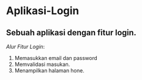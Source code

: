 Aplikasi-Login
==
Sebuah aplikasi dengan fitur login.
--

*Alur Fitur Login*:
1. Memasukkan email dan password
2. Memvalidasi masukan.
3. Menampilkan halaman hone.
